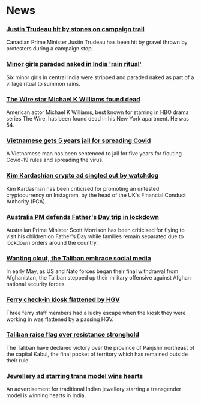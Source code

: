# News
### [Justin Trudeau hit by stones on campaign trail](https://www.bbc.com/news/world-us-canada-58472456)
Canadian Prime Minister Justin Trudeau has been hit by gravel thrown by protesters during a campaign stop.
### [Minor girls paraded naked in India 'rain ritual'](https://www.bbc.com/news/world-asia-india-58461751)
Six minor girls in central India were stripped and paraded naked as part of a village ritual to summon rains. 
### [The Wire star Michael K Williams found dead](https://www.bbc.com/news/world-us-canada-58470253)
American actor Michael K Williams, best known for starring in HBO drama series The Wire, has been found dead in his New York apartment. He was 54. 
### [Vietnamese gets 5 years jail for spreading Covid](https://www.bbc.com/news/world-asia-58405216)
A Vietnamese man has been sentenced to jail for five years for flouting Covid-19 rules and spreading the virus.
### [Kim Kardashian crypto ad singled out by watchdog](https://www.bbc.com/news/technology-58462517)
Kim Kardashian has been criticised for promoting an untested cryptocurrency on Instagram, by the head of the UK's Financial Conduct Authority (FCA).
### [Australia PM defends Father's Day trip in lockdown](https://www.bbc.com/news/world-australia-58471685)
Australian Prime Minister Scott Morrison has been criticised for flying to visit his children on Father's Day while families remain separated due to lockdown orders around the country.
### [Wanting clout, the Taliban embrace social media](https://www.bbc.com/news/world-asia-58466939)
In early May, as US and Nato forces began their final withdrawal from Afghanistan, the Taliban stepped up their military offensive against Afghan national security forces.
### [Ferry check-in kiosk flattened by HGV](https://www.bbc.com/news/uk-england-hampshire-58467000)
Three ferry staff members had a lucky escape when the kiosk they were working in was flattened by a passing HGV.
### [Taliban raise flag over resistance stronghold](https://www.bbc.com/news/world-asia-58466647)
The Taliban have declared victory over the province of Panjshir northeast of the capital Kabul, the final pocket of territory which has remained outside their rule.
### [Jewellery ad starring trans model wins hearts](https://www.bbc.com/news/world-asia-india-58449746)
An advertisement for traditional Indian jewellery starring a transgender model is winning hearts in India.
